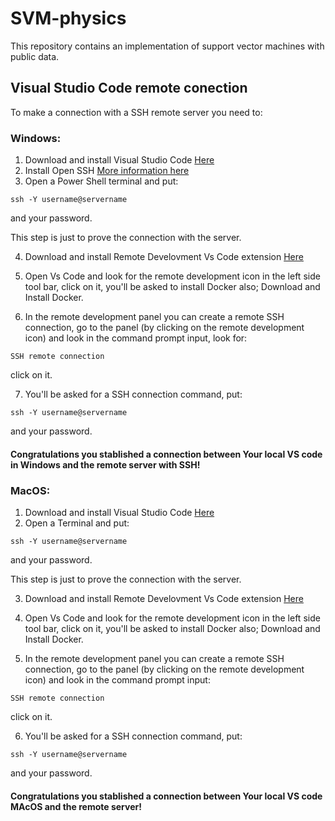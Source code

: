 # SVM-physics

This repository contains an implementation of support vector machines with public data.


## Visual Studio Code remote conection

To make a connection with a SSH remote server you need to:

### Windows:

1. Download and install Visual Studio Code [Here](https://code.visualstudio.com/)
2. Install Open SSH [More information here](https://learn.microsoft.com/es-mx/windows-server/administration/openssh/openssh_install_firstuse)
3. Open a Power Shell terminal and put:
  ```
  ssh -Y username@servername
  ```
  and your password.
  
This step is just to prove the connection with the server.

4. Download and install Remote Develovment Vs Code extension [Here](https://marketplace.visualstudio.com/items?itemName=ms-vscode-remote.vscode-remote-extensionpack) 
5. Open Vs Code and look for the remote development icon in the left side tool bar, click on it, you'll be asked to install Docker also; Download and Install Docker.

6. In the remote development panel you can create a remote SSH connection, go to the panel (by clicking on the remote development icon) and look in the command prompt input, look for:

```
SSH remote connection
```
click on it.

7. You'll be asked for a SSH connection command, put:
```
ssh -Y username@servername
```
and your password.

#### Congratulations you stablished a connection between Your local VS code in Windows and the remote server with SSH!

### MacOS:

1. Download and install Visual Studio Code [Here](https://code.visualstudio.com/)
2. Open a Terminal and put:
  ```
  ssh -Y username@servername
  ```
  and your password.
  
This step is just to prove the connection with the server.

3. Download and install Remote Develovment Vs Code extension [Here](https://marketplace.visualstudio.com/items?itemName=ms-vscode-remote.vscode-remote-extensionpack) 
4. Open Vs Code and look for the remote development icon in the left side tool bar, click on it, you'll be asked to install Docker also; Download and Install Docker.

5. In the remote development panel you can create a remote SSH connection, go to the panel (by clicking on the remote development icon) and look in the command prompt input:

```
SSH remote connection
```
click on it.

6. You'll be asked for a SSH connection command, put:
```
ssh -Y username@servername
```
and your password.

#### Congratulations you stablished a connection between Your local VS code MAcOS and the remote server!

